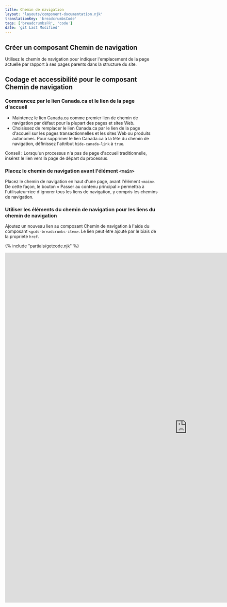 ```yaml
---
title: Chemin de navigation
layout: 'layouts/component-documentation.njk'
translationKey: 'breadcrumbsCode'
tags: ['breadcrumbsFR', 'code']
date: 'git Last Modified'
---
```


## Créer un composant Chemin de navigation

Utilisez le chemin de navigation pour indiquer l'emplacement de la page actuelle par rapport à ses pages parents dans la structure du site.

## Codage et accessibilité pour le composant Chemin de navigation

### Commencez par le lien Canada.ca et le lien de la page d'accueil

- Maintenez le lien Canada.ca comme premier lien de chemin de navigation par défaut pour la plupart des pages et sites Web.
- Choisissez de remplacer le lien Canada.ca par le lien de la page d'accueil sur les pages transactionnelles et les sites Web ou produits autonomes. Pour supprimer le lien Canada.ca à la tête du chemin de navigation, définissez l'attribut `hide-canada-link` à `true`.

Conseil : Lorsqu'un processus n'a pas de page d'accueil traditionnelle, insérez le lien vers la page de départ du processus.

### Placez le chemin de navigation avant l'élément `<main>`

Placez le chemin de navigation en haut d'une page, avant l'élément `<main>`. De cette façon, le <gcds-link href="{{ links.button }}">bouton « Passer au contenu principal »</gcds-link> permettra à l'utilisateur·rice d'ignorer tous les liens de navigation, y compris les chemins de navigation.

### Utiliser les éléments du chemin de navigation pour les liens du chemin de navigation

Ajoutez un nouveau lien au composant Chemin de navigation à l'aide du composant `<gcds-breadcrumbs-item>`. Le lien peut être ajouté par le biais de la propriété `href`.

{% include "partials/getcode.njk" %}

<iframe
  title="Survol des propriétés et des évènements relatifs à gcds-breadcrumbs."
  src="https://cds-snc.github.io/gcds-components/iframe.html?viewMode=docs&demo=true&id=components-breadcrumbs--events-properties"
  width="1200"
  height="1150"
  style="display: block; margin: 0 auto;"
  frameBorder="0"
  allow="clipboard-write"
></iframe>

